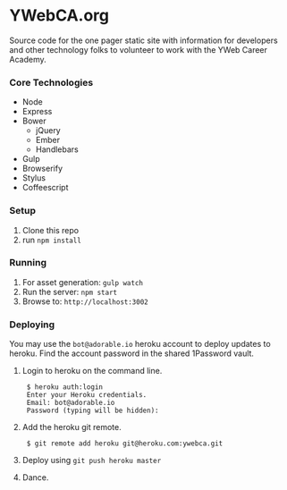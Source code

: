 # YWebCA.org
Source code for the one pager static site with information for developers and
other technology folks to volunteer to work with the YWeb Career Academy.

### Core Technologies
* Node
* Express
* Bower
  * jQuery
  * Ember
  * Handlebars
* Gulp
* Browserify
* Stylus
* Coffeescript

### Setup

1. Clone this repo
2. run `npm install`

### Running

1. For asset generation: `gulp watch`
2. Run the server: `npm start`
3. Browse to: `http://localhost:3002`

### Deploying
You may use the `bot@adorable.io` heroku account to deploy updates to heroku.
Find the account password in the shared 1Password vault.

1. Login to heroku on the command line.

        $ heroku auth:login
        Enter your Heroku credentials.
        Email: bot@adorable.io
        Password (typing will be hidden):

2. Add the heroku git remote.

        $ git remote add heroku git@heroku.com:ywebca.git

3. Deploy using `git push heroku master`
4. Dance.
